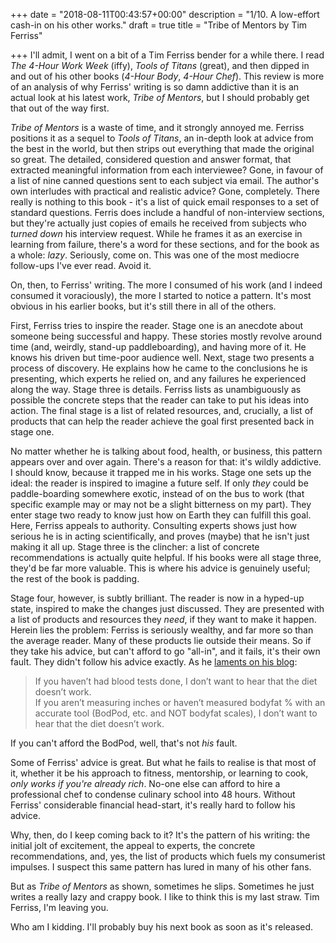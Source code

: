 +++
date = "2018-08-11T00:43:57+00:00"
description = "1/10. A low-effort cash-in on his other works."
draft = true
title = "Tribe of Mentors by Tim Ferriss"

+++
I'll admit, I went on a bit of a Tim Ferriss bender for a while there. I read _The 4-Hour Work Week_ (iffy), _Tools of Titans_ (great), and then dipped in and out of his other books (_4-Hour Body_, _4-Hour Chef_). This review is more of an analysis of why Ferriss' writing is so damn addictive than it is an actual look at his latest work, _Tribe of Mentors_, but I should probably get that out of the way first.

_Tribe of Mentors_ is a waste of time, and it strongly annoyed me. Ferriss positions it as a sequel to _Tools of Titans_, an in-depth look at advice from the best in the world, but then strips out everything that made the original so great. The detailed, considered question and answer format, that extracted meaningful information from each interviewee? Gone, in favour of a list of nine canned questions sent to each subject via email. The author's own interludes with practical and realistic advice? Gone, completely. There really is nothing to this book - it's a list of quick email responses to a set of standard questions. Ferris does include a handful of non-interview sections, but they're actually just copies of emails he received from subjects who _turned down_ his interview request. While he frames it as an exercise in learning from failure, there's a word for these sections, and for the book as a whole: _lazy_. Seriously, come on. This was one of the most mediocre follow-ups I've ever read. Avoid it.

On, then, to Ferriss' writing. The more I consumed of his work (and I indeed consumed it voraciously), the more I started to notice a pattern. It's most obvious in his earlier books, but it's still there in all of the others.

First, Ferriss tries to inspire the reader. Stage one is an anecdote about someone being successful and happy. These stories mostly revolve around time (and, weirdly, stand-up paddleboarding), and having more of it. He knows his driven but time-poor audience well. Next, stage two presents a process of discovery. He explains how he came to the conclusions he is presenting, which experts he relied on, and any failures he experienced along the way. Stage three is details. Ferriss lists as unambiguously as possible the concrete steps that the reader can take to put his ideas into action. The final stage is a list of related resources, and, crucially, a list of products that can help the reader achieve the goal first presented back in stage one.

No matter whether he is talking about food, health, or business, this pattern appears over and over again. There's a reason for that: it's wildly addictive. I should know, because it trapped me in his works. Stage one sets up the ideal: the reader is inspired to imagine a future self. If only _they_ could be paddle-boarding somewhere exotic, instead of on the bus to work (that specific example may or may not be a slight bitterness on my part). They enter stage two ready to know just how on Earth they can fulfill this goal. Here, Ferriss appeals to authority. Consulting experts shows just how serious he is in acting scientifically, and proves (maybe) that he isn't just making it all up. Stage three is the clincher: a list of concrete recommendations is actually quite helpful. If his books were all stage three, they'd be far more valuable. This is where his advice is genuinely useful; the rest of the book is padding.

Stage four, however, is subtly brilliant. The reader is now in a hyped-up state, inspired to make the changes just discussed. They are presented with a list of products and resources they _need_, if they want to make it happen. Herein lies the problem: Ferriss is seriously wealthy, and far more so than the average reader. Many of these products lie outside their means. So if they take his advice, but can't afford to go "all-in", and it fails, it's their own fault. They didn't follow his advice exactly. As he [laments on his blog](https://tim.blog/2011/01/21/housecleaning-and-clarifications-blog-content-4hb-corrections-competition-winners-slow-carb-mistakes-and-more/):

> If you haven’t had blood tests done, I don’t want to hear that the diet doesn’t work.  
> If you aren’t measuring inches or haven’t measured bodyfat % with an accurate tool (BodPod, etc. and NOT bodyfat scales), I don’t want to hear that the diet doesn’t work.

If you can't afford the BodPod, well, that's not _his_ fault.

Some of Ferriss' advice is great. But what he fails to realise is that most of it, whether it be his approach to fitness, mentorship, or learning to cook, _only works if you're already rich_. No-one else can afford to hire a professional chef to condense culinary school into 48 hours. Without Ferriss' considerable financial head-start, it's really hard to follow his advice.

Why, then, do I keep coming back to it? It's the pattern of his writing: the initial jolt of excitement, the appeal to experts, the concrete recommendations, and, yes, the list of products which fuels my consumerist impulses. I suspect this same pattern has lured in many of his other fans.

But as _Tribe of Mentors_ as shown, sometimes he slips. Sometimes he just writes a really lazy and crappy book. I like to think this is my last straw. Tim Ferriss, I'm leaving you.

Who am I kidding. I'll probably buy his next book as soon as it's released.